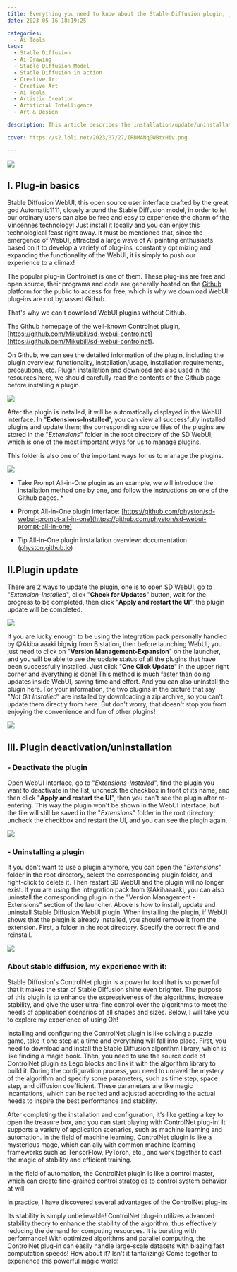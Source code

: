 ```yaml
---
title: Everything you need to know about the Stable Diffusion plugin, just read this one!
date: 2023-05-16 18:19:25

categories:
  - Ai Tools
tags: 
  - Stable Diffusion
  - Ai Drawing
  - Stable Diffusion Model
  - Stable Diffusion in action
  - Creative Art
  - Creative Art
  - Ai Tools
  - Artistic Creation
  - Artificial Intelligence
  - Art & Design

description: This article describes the installation/update/uninstallation of the Stable Diffusion plugin in detail, so that practitioners with no basic knowledge of the tool can also be updated and used with ease.

cover: https://s2.loli.net/2023/07/27/IRDMANqGWBtxHiv.png

---
```


![](https://s2.loli.net/2023/07/27/IRDMANqGWBtxHiv.png)

## I. Plug-in basics

Stable Diffusion WebUI, this open source user interface crafted by the great god Automatic1111, closely around the Stable Diffusion model, in order to let our ordinary users can also be free and easy to experience the charm of the Vincennes technology! Just install it locally and you can enjoy this technological feast right away. It must be mentioned that, since the emergence of WebUI, attracted a large wave of AI painting enthusiasts based on it to develop a variety of plug-ins, constantly optimizing and expanding the functionality of the WebUI, it is simply to push our experience to a climax!

The popular plug-in Controlnet is one of them. These plug-ins are free and open source, their programs and code are generally hosted on the [Github](https://github.com/) platform for the public to access for free, which is why we download WebUI plug-ins are not bypassed Github.

That's why we can't download WebUI plugins without Github. [](https://s2.loli.net/2023/07/27/d6gXeJBoSq4D8vy.jpg)

The Github homepage of the well-known Controlnet plugin, [https://github.com/Mikubill/sd-webui-controlnet](https://github.com/Mikubill/sd-webui-controlnet).

On Github, we can see the detailed information of the plugin, including the plugin overview, functionality, installation/usage, installation requirements, precautions, etc. Plugin installation and download are also used in the resources here, we should carefully read the contents of the Github page before installing a plugin. 

![](https://s2.loli.net/2023/07/27/oP3IlvZkY4c8NB2.jpg)

After the plugin is installed, it will be automatically displayed in the WebUI interface. In "**Extensions-Installed**", you can view all successfully installed plugins and update them; the corresponding source files of the plugins are stored in the "*Extensions*" folder in the root directory of the SD WebUI, which is one of the most important ways for us to manage plugins.

This folder is also one of the important ways for us to manage the plugins. [](https://s2.loli.net/2023/07/27/qPWRTOmY1diN7AS.jpg)

![](https://s2.loli.net/2023/07/27/tgKHF6kDclwdPmL.jpg)

* Take Prompt All-in-One plugin as an example, we will introduce the installation method one by one, and follow the instructions on one of the Github pages. *

- Prompt All-in-One plugin interface: [https://github.com/physton/sd-webui-prompt-all-in-one](https://github.com/physton/sd-webui-prompt-all-in-one)

- Tip All-in-One plugin installation overview: documentation ([physton.github.io](https://physton.github.io/sd-webui-prompt-all-in-one-assets/#/zh-cn/Installation))

## II.Plugin update

There are 2 ways to update the plugin, one is to open SD WebUI, go to "*Extension-Installed*", click "**Check for Updates**" button, wait for the progress to be completed, then click "**Apply and restart the UI**", the plugin update will be completed.

![](https://s2.loli.net/2023/07/27/XJPv5SZtNnL1z8q.jpg)

If you are lucky enough to be using the integration pack personally handled by @Akiba aaaki bigwig from B station, then before launching WebUI, you just need to click on "**Version Management-Expansion**" on the launcher, and you will be able to see the update status of all the plugins that have been successfully installed. Just click "**One Click Update**" in the upper right corner and everything is done! This method is much faster than doing updates inside WebUI, saving time and effort. And you can also uninstall the plugin here. For your information, the two plugins in the picture that say "*Not Git Installed*" are installed by downloading a zip archive, so you can't update them directly from here. But don't worry, that doesn't stop you from enjoying the convenience and fun of other plugins!

![](https://s2.loli.net/2023/07/27/srEJNjObVR2opt4.jpg)

## III. Plugin deactivation/uninstallation

### - Deactivate the plugin

Open WebUI interface, go to "*Extensions-Installed*", find the plugin you want to deactivate in the list, uncheck the checkbox in front of its name, and then click "**Apply and restart the UI**", then you can't see the plugin after re-entering. This way the plugin won't be shown in the WebUI interface, but the file will still be saved in the "*Extensions*" folder in the root directory; uncheck the checkbox and restart the UI, and you can see the plugin again.

![](https://s2.loli.net/2023/07/27/SCjx8uv2QNUlfDV.jpg)

### - Uninstalling a plugin

If you don't want to use a plugin anymore, you can open the "*Extensions*" folder in the root directory, select the corresponding plugin folder, and right-click to delete it. Then restart SD WebUI and the plugin will no longer exist. If you are using the integration pack from @Akihaaaaki, you can also uninstall the corresponding plugin in the "Version Management - Extensions" section of the launcher. Above is how to install, update and uninstall Stable Diffusion WebUI plugin. When installing the plugin, if WebUI shows that the plugin is already installed, you should remove it from the extension. First, a folder in the root directory. Specify the correct file and reinstall.

![](https://s2.loli.net/2023/07/27/QfpCkLsb2qOGH79.jpg)

### About stable diffusion, my experience with it:

Stable Diffusion's ControlNet plugin is a powerful tool that is so powerful that it makes the star of Stable Diffusion shine even brighter. The purpose of this plugin is to enhance the expressiveness of the algorithms, increase stability, and give the user ultra-fine control over the algorithms to meet the needs of application scenarios of all shapes and sizes. Below, I will take you to explore my experience of using Oh!

Installing and configuring the ControlNet plugin is like solving a puzzle game, take it one step at a time and everything will fall into place. First, you need to download and install the Stable Diffusion algorithm library, which is like finding a magic book. Then, you need to use the source code of ControlNet plugin as Lego blocks and link it with the algorithm library to build it. During the configuration process, you need to unravel the mystery of the algorithm and specify some parameters, such as time step, space step, and diffusion coefficient. These parameters are like magic incantations, which can be recited and adjusted according to the actual needs to inspire the best performance and stability.

After completing the installation and configuration, it's like getting a key to open the treasure box, and you can start playing with ControlNet plug-in! It supports a variety of application scenarios, such as machine learning and automation. In the field of machine learning, ControlNet plugin is like a mysterious mage, which can ally with common machine learning frameworks such as TensorFlow, PyTorch, etc., and work together to cast the magic of stability and efficient training.

In the field of automation, the ControlNet plugin is like a control master, which can create fine-grained control strategies to control system behavior at will.

In practice, I have discovered several advantages of the ControlNet plug-in:

Its stability is simply unbelievable! ControlNet plug-in utilizes advanced stability theory to enhance the stability of the algorithm, thus effectively reducing the demand for computing resources.
It is bursting with performance! With optimized algorithms and parallel computing, the ControlNet plug-in can easily handle large-scale datasets with blazing fast computation speeds!
How about it? Isn't it tantalizing? Come together to experience this powerful magic world!




